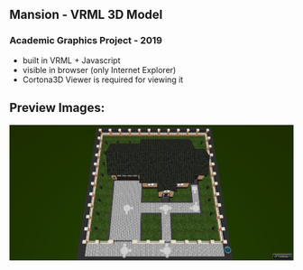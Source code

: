 ## Mansion - VRML 3D Model
### Academic Graphics Project - 2019

- built in VRML + Javascript
- visible in browser (only Internet Explorer)
- Cortona3D Viewer is required for viewing it
## Preview Images:

![](Images/1.jpg)

